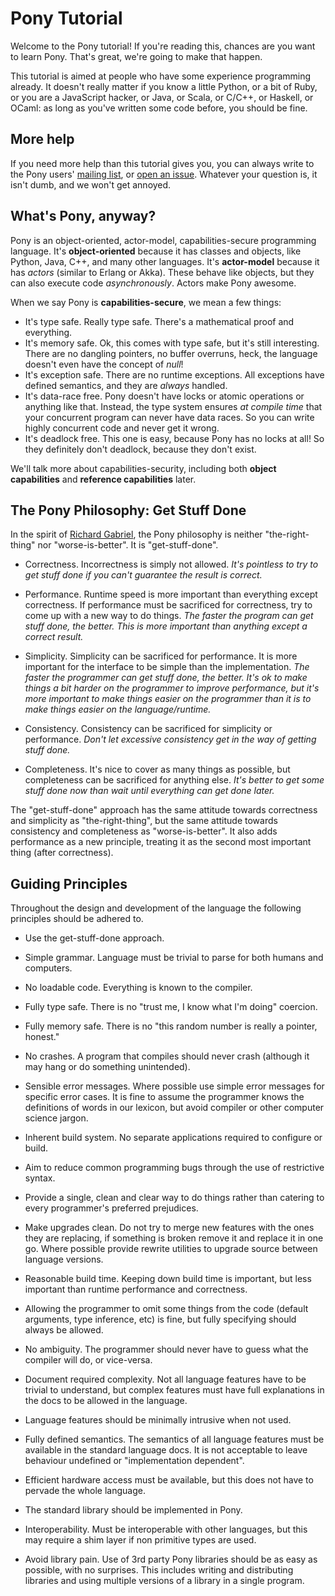# Pony Tutorial

Welcome to the Pony tutorial! If you're reading this, chances are you want to 
learn Pony. That's great, we're going to make that happen.

This tutorial is aimed at people who have some experience programming already. 
It doesn't really matter if you know a little Python, or a bit of Ruby, or you 
are a JavaScript hacker, or Java, or Scala, or C/C++, or Haskell, or OCaml: as 
long as you've written some code before, you should be fine.

## More help

If you need more help than this tutorial gives you, you can always write to the 
Pony users' [mailing list](https://groups.io/g/pony+user), or 
[open an issue](https://github.com/ponylang/ponyc/issues). Whatever your 
question is, it isn't dumb, and we won't get annoyed.

## What's Pony, anyway?

Pony is an object-oriented, actor-model, capabilities-secure programming 
language. It's __object-oriented__ because it has classes and objects, like 
Python, Java, C++, and many other languages. It's __actor-model__ because it 
has _actors_ (similar to Erlang or Akka). These behave like objects, but they 
can also execute code _asynchronously_. Actors make Pony awesome. 

When we say Pony is __capabilities-secure__, we mean a few things:

* It's type safe. Really type safe. There's a mathematical proof and everything.
* It's memory safe. Ok, this comes with type safe, but it's still interesting. 
There are no dangling pointers, no buffer overruns, heck, the language doesn't 
even have the concept of _null_!
* It's exception safe. There are no runtime exceptions. All exceptions have 
defined semantics, and they are _always_ handled.
* It's data-race free. Pony doesn't have locks or atomic operations or anything 
like that. Instead, the type system ensures _at compile time_ that your 
concurrent program can never have data races. So you can write highly 
concurrent code and never get it wrong.
* It's deadlock free. This one is easy, because Pony has no locks at all! So 
they definitely don't deadlock, because they don't exist.

We'll talk more about capabilities-security, including both __object 
capabilities__ and __reference capabilities__ later.

## The Pony Philosophy: Get Stuff Done

In the spirit of [Richard Gabriel](http://www.jwz.org/doc/worse-is-better.html), 
the Pony philosophy is neither "the-right-thing" nor "worse-is-better". It is 
"get-stuff-done".

* Correctness. Incorrectness is simply not allowed. _It's pointless to try to 
get stuff done if you can't guarantee the result is correct._

* Performance. Runtime speed is more important than everything except 
correctness. If performance must be sacrificed for correctness, try to come up 
with a new way to do things. _The faster the program can get stuff done, the 
better. This is more important than anything except a correct result._

* Simplicity. Simplicity can be sacrificed for performance. It is more 
important for the interface to be simple than the implementation. _The faster 
the programmer can get stuff done, the better. It's ok to make things a bit 
harder on the programmer to improve performance, but it's more important to 
make things easier on the programmer than it is to make things easier on the 
language/runtime._

* Consistency. Consistency can be sacrificed for simplicity or performance. 
_Don't let excessive consistency get in the way of getting stuff done._

* Completeness. It's nice to cover as many things as possible, but completeness 
can be sacrificed for anything else. _It's better to get some stuff done now 
than wait until everything can get done later._

The "get-stuff-done" approach has the same attitude towards correctness and 
simplicity as "the-right-thing", but the same attitude towards consistency and 
completeness as "worse-is-better". It also adds performance as a new principle, 
treating it as the second most important thing (after correctness).

## Guiding Principles

Throughout the design and development of the language the following principles 
should be adhered to.

* Use the get-stuff-done approach.

* Simple grammar. Language must be trivial to parse for both humans and 
computers.

* No loadable code. Everything is known to the compiler.

* Fully type safe. There is no "trust me, I know what I'm doing" coercion.

* Fully memory safe. There is no "this random number is really a pointer, 
honest."

* No crashes. A program that compiles should never crash (although it may hang 
or do something unintended).

* Sensible error messages. Where possible use simple error messages for 
specific error cases. It is fine to assume the programmer knows the definitions 
of words in our lexicon, but avoid compiler or other computer science jargon.

* Inherent build system. No separate applications required to configure or 
build.

* Aim to reduce common programming bugs through the use of restrictive syntax.

* Provide a single, clean and clear way to do things rather than catering to 
every programmer's preferred prejudices.

* Make upgrades clean. Do not try to merge new features with the ones they are 
replacing, if something is broken remove it and replace it in one go. Where 
possible provide rewrite utilities to upgrade source between language versions.

* Reasonable build time. Keeping down build time is important, but less 
important than runtime performance and correctness.

* Allowing the programmer to omit some things from the code (default arguments, 
type inference, etc) is fine, but fully specifying should always be allowed.

* No ambiguity. The programmer should never have to guess what the compiler 
will do, or vice-versa.

* Document required complexity. Not all language features have to be trivial to 
understand, but complex features must have full explanations in the docs to be 
allowed in the language.

* Language features should be minimally intrusive when not used.

* Fully defined semantics. The semantics of all language features must be 
available in the standard language docs. It is not acceptable to leave 
behaviour undefined or "implementation dependent".

* Efficient hardware access must be available, but this does not have to 
pervade the whole language.

* The standard library should be implemented in Pony.

* Interoperability. Must be interoperable with other languages, but this may 
require a shim layer if non primitive types are used.

* Avoid library pain. Use of 3rd party Pony libraries should be as easy as 
possible, with no surprises. This includes writing and distributing libraries 
and using multiple versions of a library in a single program.

